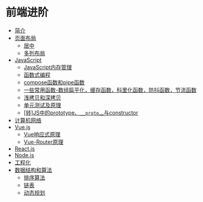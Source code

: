 # 前端进阶

* [简介](README.md)
* [页面布局](/Articles/Layout/Layout.md)
    * [居中](/Articles/Layout/Centered.md)
    * [多列布局](/Articles/Layout/MultiColumns.md)
*  [JavaScript](/Articles/JavaScript/JavaScript.md)
    * [JavaScript内存管理](/Articles/JavaScript/MemoryManagement.md)
	* [函数式编程](/Articles/JavaScript/FunctionalProgramming.md)
	* [compose函数和pipe函数](/Articles/JavaScript/ComposePipe.md)
	* [一些常用函数-数组扁平化，缓存函数，科里化函数，防抖函数，节流函数](/Articles/JavaScript/CommonFunctions.md)
	* [浅拷贝和深拷贝](/Articles/JavaScript/Copy.md)
	* [单元测试及原理](/Articles/JavaScript/UnitTest.md)
	* [[转]JS中的prototype、`__proto`__与constructor](/Articles/JavaScript/prototype.md)
* [计算机网络]()
* [Vue.js](/Articles/Vue/Vue.md)
	* [Vue响应式原理](/Articles/Vue/reactive.md)
	* [Vue-Router原理](/Articles/Vue/vueRouter.md)
* [React.js]()
* [Node.js]()
* [工程化]()
* [数据结构和算法](/Articles/DataStructureAndAlgorithm/DataStructureAndAlgorithm.md)
    * [排序算法](/Articles/DataStructureAndAlgorithm/Sorting.md)
    * [链表](/Articles/DataStructureAndAlgorithm/LinkedList.md)
    * [动态规划](/Articles/DataStructureAndAlgorithm/DP.md)



